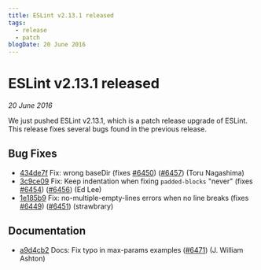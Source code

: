 ```yaml
---
title: ESLint v2.13.1 released
tags:
  - release
  - patch
blogDate: 20 June 2016
---
```

# ESLint v2.13.1 released

_20 June 2016_

We just pushed ESLint v2.13.1, which is a patch release upgrade of ESLint. This release  fixes several bugs found in the previous release.










## Bug Fixes


* [434de7f](https://github.com/eslint/eslint/commit/434de7f) Fix: wrong baseDir (fixes [#6450](https://github.com/eslint/eslint/issues/6450)) ([#6457](https://github.com/eslint/eslint/issues/6457)) (Toru Nagashima)
* [3c9ce09](https://github.com/eslint/eslint/commit/3c9ce09) Fix: Keep indentation when fixing `padded-blocks` "never" (fixes [#6454](https://github.com/eslint/eslint/issues/6454)) ([#6456](https://github.com/eslint/eslint/issues/6456)) (Ed Lee)
* [1e185b9](https://github.com/eslint/eslint/commit/1e185b9) Fix: no-multiple-empty-lines errors when no line breaks (fixes [#6449](https://github.com/eslint/eslint/issues/6449)) ([#6451](https://github.com/eslint/eslint/issues/6451)) (strawbrary)




## Documentation


* [a9d4cb2](https://github.com/eslint/eslint/commit/a9d4cb2) Docs: Fix typo in max-params examples ([#6471](https://github.com/eslint/eslint/issues/6471)) (J. William Ashton)
